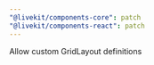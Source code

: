 ```yaml
---
"@livekit/components-core": patch
"@livekit/components-react": patch
---
```


Allow custom GridLayout definitions
